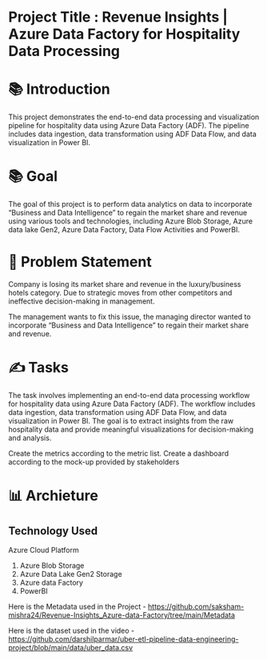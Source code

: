 # Project Title : Revenue Insights | Azure Data Factory for Hospitality Data Processing

# 📚 Introduction

This project demonstrates the end-to-end data processing and visualization pipeline for hospitality data using Azure Data Factory (ADF). The pipeline includes data ingestion, data transformation using ADF Data Flow, and data visualization in Power BI.

# 📚 Goal

The goal of this project is to perform data analytics on data to incorporate “Business and Data Intelligence” to regain the market share and revenue using various tools and technologies, including Azure Blob Storage, Azure data lake Gen2,  Azure Data Factory, Data Flow Activities and PowerBI.

# :exploding_head:  Problem Statement

Company is losing its market share and revenue in the luxury/business hotels category. Due to strategic moves from other competitors and ineffective decision-making in management.

The management wants to fix this issue, the managing director wanted to incorporate “Business and Data Intelligence” to regain their market share and revenue.

# ✍️ Tasks

The task involves implementing an end-to-end data processing workflow for hospitality data using Azure Data Factory (ADF). The workflow includes data ingestion, data transformation using ADF Data Flow, and data visualization in Power BI. The goal is to extract insights from the raw hospitality data and provide meaningful visualizations for decision-making and analysis.

Create the metrics according to the metric list.
Create a dashboard according to the mock-up provided by stakeholders

# 📊 Archieture

## Technology Used

Azure Cloud Platform
1. Azure Blob Storage
2. Azure Data Lake Gen2 Storage
3. Azure data Factory
4. PowerBI

Here is the Metadata used in the Project - https://github.com/saksham-mishra24/Revenue-Insights_Azure-data-Factory/tree/main/Metadata


Here is the dataset used in the video - https://github.com/darshilparmar/uber-etl-pipeline-data-engineering-project/blob/main/data/uber_data.csv

